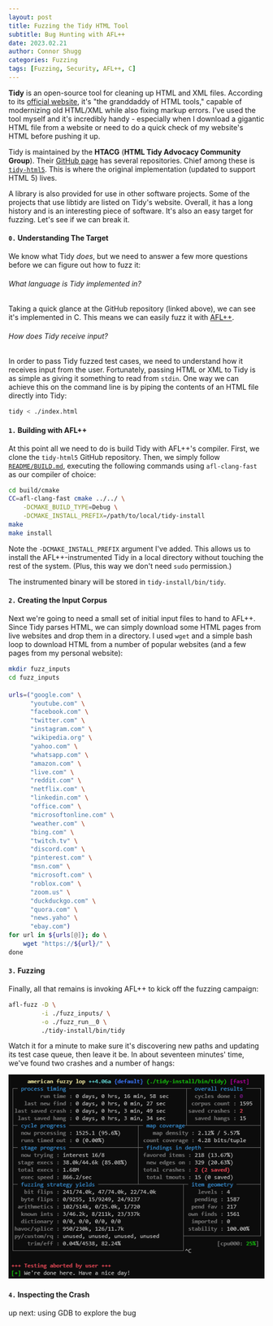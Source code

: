 ```yaml
---
layout: post
title: Fuzzing the Tidy HTML Tool
subtitle: Bug Hunting with AFL++
date: 2023.02.21
author: Connor Shugg
categories: Fuzzing
tags: [Fuzzing, Security, AFL++, C]
---
```


**Tidy** is an open-source tool for cleaning up HTML and XML files. According to
its [official website](https://www.html-tidy.org/), it's "the granddaddy of HTML
tools," capable of modernizing old HTML/XML while also fixing markup errors.
I've used the tool myself and it's incredibly handy - especially when I download
a gigantic HTML file from a website or need to do a quick check of my website's
HTML before pushing it up. 

Tidy is maintained by the **HTACG** (**HTML Tidy Advocacy Community Group**).
Their [GitHub page](https://github.com/htacg) has several repositories. Chief
among these is [`tidy-html5`](https://github.com/htacg/tidy-html5). This is
where the original implementation (updated to support HTML 5) lives.

A library is also provided for use in other software projects. Some of the
projects that use libtidy are listed on Tidy's website. Overall, it has a long
history and is an interesting piece of software. It's also an easy target for
fuzzing. Let's see if we can break it.

#### `0.` Understanding The Target

We know what Tidy *does*, but we need to answer a few more questions before we
can figure out how to fuzz it:

###### What language is Tidy implemented in?

Taking a quick glance at the GitHub repository (linked above), we can see it's
implemented in C. This means we can easily fuzz it with
[AFL++](https://aflplus.plus).

###### How does Tidy receive input?

In order to pass Tidy fuzzed test cases, we need to understand how it receives
input from the user. Fortunately, passing HTML or XML to Tidy is as simple as
giving it something to read from `stdin`. One way we can achieve this on the
command line is by piping the contents of an HTML file directly into Tidy:

```bash
tidy < ./index.html
```

#### `1.` Building with AFL++

At this point all we need to do is build Tidy with AFL++'s compiler. First, we
clone the `tidy-html5` GitHub repository. Then, we simply follow
[`README/BUILD.md`](https://github.com/htacg/tidy-html5/blob/next/README/BUILD.md),
executing the following commands using `afl-clang-fast` as our compiler of
choice:

```bash
cd build/cmake
CC=afl-clang-fast cmake ../../ \
    -DCMAKE_BUILD_TYPE=Debug \
    -DCMAKE_INSTALL_PREFIX=/path/to/local/tidy-install
make
make install
```

Note the `-DCMAKE_INSTALL_PREFIX` argument I've added. This allows us to install
the AFL++-instrumented Tidy in a local directory without touching the rest of
the system. (Plus, this way we don't need `sudo` permission.)

The instrumented binary will be stored in `tidy-install/bin/tidy`.

#### `2.` Creating the Input Corpus

Next we're going to need a small set of initial input files to hand to AFL++.
Since Tidy parses HTML, we can simply download some HTML pages from live
websites and drop them in a directory. I used `wget` and a simple bash loop to
download HTML from a number of popular websites (and a few pages from my
personal website):

```bash
mkdir fuzz_inputs
cd fuzz_inputs

urls=("google.com" \
      "youtube.com" \
      "facebook.com" \
      "twitter.com" \
      "instagram.com" \
      "wikipedia.org" \
      "yahoo.com" \
      "whatsapp.com" \
      "amazon.com" \
      "live.com" \
      "reddit.com" \
      "netflix.com" \
      "linkedin.com" \
      "office.com" \
      "microsoftonline.com" \
      "weather.com" \
      "bing.com" \
      "twitch.tv" \
      "discord.com" \
      "pinterest.com" \
      "msn.com" \
      "microsoft.com" \
      "roblox.com" \
      "zoom.us" \
      "duckduckgo.com" \
      "quora.com" \
      "news.yaho" \
      "ebay.com")
for url in ${urls[@]}; do \
    wget "https://${url}/" \
done
```

#### `3.` Fuzzing

Finally, all that remains is invoking AFL++ to kick off the fuzzing campaign:

```bash
afl-fuzz -D \
         -i ./fuzz_inputs/ \
         -o ./fuzz_run__0 \
         ./tidy-install/bin/tidy
```

Watch it for a minute to make sure it's discovering new paths and updating its
test case queue, then leave it be. In about seventeen minutes' time, we've found
two crashes and a number of hangs:

![The final AFL++ screen, revealing 2 crashes and 15 hangs.](/images/posts/fuzzing_tidy_aflpp.png)

#### `4.` Inspecting the Crash

up next: using GDB to explore the bug


<!--
{% highlight c linenos %}
// Here's some C code.
int main(int argc, char** argv)
{
    printf("Hi\n");
}
{% endhighlight %}
-->

